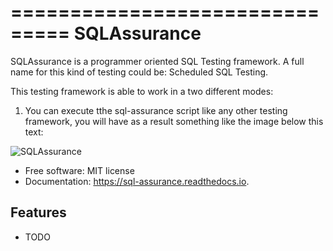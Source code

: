 ===============================
SQLAssurance
===============================

SQLAssurance is a programmer oriented SQL Testing framework. A full name for this kind of testing could be: Scheduled SQL Testing.

This testing framework is able to work in a two different modes:

1. You can execute tthe sql-assurance script like any other testing framework, you will have as a result something like the image below this text:

![SQLAssurance](http://i.imgur.com/6DtPK9X.png)

* Free software: MIT license
* Documentation: https://sql-assurance.readthedocs.io.


Features
--------

* TODO
